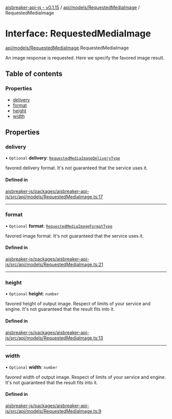 [aisbreaker-api-js - v0.1.15](../README.md) / [api/models/RequestedMediaImage](../modules/api_models_RequestedMediaImage.md) / RequestedMediaImage

# Interface: RequestedMediaImage

[api/models/RequestedMediaImage](../modules/api_models_RequestedMediaImage.md).RequestedMediaImage

An image response is requested. Here we specify the favored image result.

## Table of contents

### Properties

- [delivery](api_models_RequestedMediaImage.RequestedMediaImage.md#delivery)
- [format](api_models_RequestedMediaImage.RequestedMediaImage.md#format)
- [height](api_models_RequestedMediaImage.RequestedMediaImage.md#height)
- [width](api_models_RequestedMediaImage.RequestedMediaImage.md#width)

## Properties

### delivery

• `Optional` **delivery**: [`RequestedMediaImageDeliveryType`](../modules/api_models_RequestedMediaImage.md#requestedmediaimagedeliverytype)

favored delivery format. It\'s not guaranteed that the service uses it.

#### Defined in

[aisbreaker-js/packages/aisbreaker-api-js/src/api/models/RequestedMediaImage.ts:17](https://github.com/aisbreaker/aisbreaker-js/blob/develop/packages/aisbreaker-api-js/src/api/models/RequestedMediaImage.ts#L17)

___

### format

• `Optional` **format**: [`RequestedMediaImageFormatType`](../modules/api_models_RequestedMediaImage.md#requestedmediaimageformattype)

favored image format. It\'s not guaranteed that the service uses it.

#### Defined in

[aisbreaker-js/packages/aisbreaker-api-js/src/api/models/RequestedMediaImage.ts:21](https://github.com/aisbreaker/aisbreaker-js/blob/develop/packages/aisbreaker-api-js/src/api/models/RequestedMediaImage.ts#L21)

___

### height

• `Optional` **height**: `number`

favored height of output image. Respect of limits of your service and engine. It\'s not guaranteed that the result fits into it.

#### Defined in

[aisbreaker-js/packages/aisbreaker-api-js/src/api/models/RequestedMediaImage.ts:13](https://github.com/aisbreaker/aisbreaker-js/blob/develop/packages/aisbreaker-api-js/src/api/models/RequestedMediaImage.ts#L13)

___

### width

• `Optional` **width**: `number`

favored width of output image. Respect of limits of your service and engine. It\'s not guaranteed that the result fits into it.

#### Defined in

[aisbreaker-js/packages/aisbreaker-api-js/src/api/models/RequestedMediaImage.ts:9](https://github.com/aisbreaker/aisbreaker-js/blob/develop/packages/aisbreaker-api-js/src/api/models/RequestedMediaImage.ts#L9)
